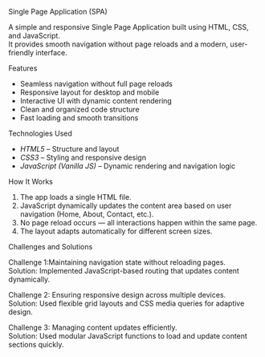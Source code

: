 Single Page Application (SPA)

A simple and responsive Single Page Application built using HTML, CSS, and JavaScript.  
It provides smooth navigation without page reloads and a modern, user-friendly interface.



 Features

- Seamless navigation without full page reloads  
- Responsive layout for desktop and mobile  
- Interactive UI with dynamic content rendering  
- Clean and organized code structure  
- Fast loading and smooth transitions  

 Technologies Used

- *HTML5* – Structure and layout  
- *CSS3* – Styling and responsive design  
- *JavaScript (Vanilla JS)* – Dynamic rendering and navigation logic  

 How It Works

1. The app loads a single HTML file.  
2. JavaScript dynamically updates the content area based on user navigation (Home, About, Contact, etc.).  
3. No page reload occurs — all interactions happen within the same page.  
4. The layout adapts automatically for different screen sizes.

 Challenges and Solutions

Challenge 1:Maintaining navigation state without reloading pages.  
Solution: Implemented JavaScript-based routing that updates content dynamically.

Challenge 2: Ensuring responsive design across multiple devices.  
Solution: Used flexible grid layouts and CSS media queries for adaptive design.

Challenge 3: Managing content updates efficiently.  
Solution: Used modular JavaScript functions to load and update content sections quickly.
